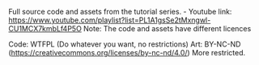 Full source code and assets from the tutorial series. - Youtube link: https://www.youtube.com/playlist?list=PL1A1gsSe2tMxngwl-CU1MCX7kmbLf4P5O
Note: The code and assets have different licences

Code: WTFPL (Do whatever you want, no restrictions)
Art: BY-NC-ND (https://creativecommons.org/licenses/by-nc-nd/4.0/) More restricted.
